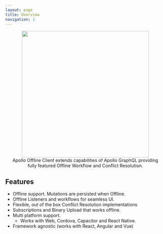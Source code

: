 ```yaml
---
layout: page
title: Overview
navigation: 1
---
```

<p align="center">
  <img width="400" src="https://github.com/graphql-heroes/ApolloOfflineClient/raw/master/resources/logo.png">
  <br/>
  Apollo Offline Client extends capabilities of Apollo GraphQL providing</br>
  fully featured Offline Workflow and Conflict Resolution.
</p>

## Features

- Offline support. Mutations are persisted when Offline.
- Offline Listeners and workflows for seamless UI.
- Flexible, out of the box Conflict Resolution implementations
- Subscriptions and Binary Upload that works offline.
- Multi platform support.
    - Works with Web, Cordova, Capacitor and React Native.
- Framework agnostic (works with React, Angular and Vue)
